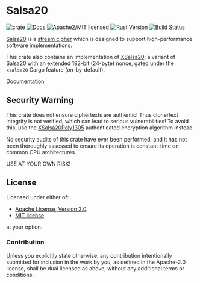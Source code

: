# Salsa20

[![crate][crate-image]][crate-link]
[![Docs][docs-image]][docs-link]
![Apache2/MIT licensed][license-image]
![Rust Version][rustc-image]
[![Build Status][build-image]][build-link]

[Salsa20][1] is a [stream cipher][2] which is designed to support
high-performance software implementations.

This crate also contains an implementation of [XSalsa20][3]: a variant
of Salsa20 with an extended 192-bit (24-byte) nonce, gated under the
`xsalsa20` Cargo feature (on-by-default).

[Documentation][docs-link]

## Security Warning

This crate does not ensure ciphertexts are authentic! Thus ciphertext integrity
is not verified, which can lead to serious vulnerabilities! To avoid this, use
the [XSalsa20Poly1305][4] authenticated encryption algorithm instead.

No security audits of this crate have ever been performed, and it has not been
thoroughly assessed to ensure its operation is constant-time on common CPU
architectures.

USE AT YOUR OWN RISK!

## License

Licensed under either of:

 * [Apache License, Version 2.0](http://www.apache.org/licenses/LICENSE-2.0)
 * [MIT license](http://opensource.org/licenses/MIT)

at your option.

### Contribution

Unless you explicitly state otherwise, any contribution intentionally submitted
for inclusion in the work by you, as defined in the Apache-2.0 license, shall be
dual licensed as above, without any additional terms or conditions.

[//]: # (badges)

[crate-image]: https://img.shields.io/crates/v/salsa20.svg
[crate-link]: https://crates.io/crates/salsa20
[docs-image]: https://docs.rs/salsa20/badge.svg
[docs-link]: https://docs.rs/salsa20/
[license-image]: https://img.shields.io/badge/license-Apache2.0/MIT-blue.svg
[rustc-image]: https://img.shields.io/badge/rustc-1.34+-blue.svg
[build-image]: https://travis-ci.org/RustCrypto/stream-ciphers.svg?branch=master
[build-link]: https://travis-ci.org/RustCrypto/stream-ciphers

[//]: # (general links)

[1]: https://en.wikipedia.org/wiki/Salsa20
[2]: https://en.wikipedia.org/wiki/Stream_cipher
[3]: https://cr.yp.to/snuffle/xsalsa-20081128.pdf
[4]: https://github.com/RustCrypto/AEADs/tree/master/xsalsa20poly1305

